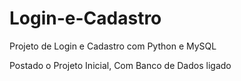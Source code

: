 # Login-e-Cadastro
 Projeto de Login e Cadastro com Python e MySQL

 Postado o Projeto Inicial, Com Banco de Dados ligado

